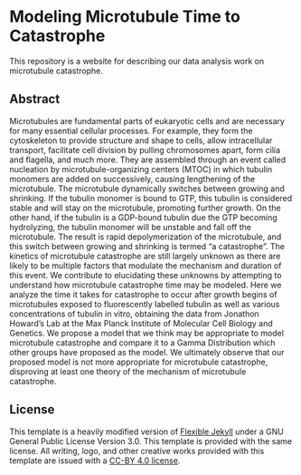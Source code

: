# Modeling Microtubule Time to Catastrophe
This repository is a website for describing our data analysis work on microtubule
catastrophe.

## Abstract
Microtubules are fundamental parts of eukaryotic cells and are necessary for many essential cellular processes. For example, they form the cytoskeleton to provide structure and shape to cells, allow intracellular transport, facilitate cell division by pulling chromosomes apart, form cilia and flagella, and much more. They are assembled through an event called nucleation by microtubule-organizing centers (MTOC) in which tubulin monomers are added on successively, causing lengthening of the microtubule. The microtubule dynamically switches between growing and shrinking. If the tubulin monomer is bound to GTP, this tubulin is considered stable and will stay on the microtubule, promoting further growth. On the other hand, if the tubulin is a GDP-bound tubulin due the GTP becoming hydrolyzing, the tubulin monomer will be unstable and fall off the microtubule. The result is rapid depolymerization of the microtubule, and this switch between growing and shrinking is termed “a catastrophe”. The kinetics of microtubule catastrophe are still largely unknown as there are likely to be multiple factors that modulate the mechanism and duration of this event. We contribute to elucidating these unknowns by attempting to understand how microtubule catastrophe time may be modeled. Here we analyze the time it takes for catastrophe to occur after growth begins of microtubules exposed to fluorescently labelled tubulin as well as various concentrations of tubulin in vitro, obtaining the data from Jonathon Howard’s Lab at the Max Planck Institute of Molecular Cell Biology and Genetics. We propose a model that we think may be appropriate to model microtubule catastrophe and compare it to a Gamma Distribution which other groups have proposed as the model. We ultimately observe that our proposed model is not more appropriate for microtubule catastrophe, disproving at least one theory of the mechanism of microtubule catastrophe.

## License
This template is a heavily modified version of [Flexible
Jekyll](https://artemsheludko.github.io/flexible-jekyll/) under a GNU General
Public License Version 3.0. This template is provided with the same license.
All writing, logo, and other creative works provided with this template are
issued with a [CC-BY 4.0 license](https://creativecommons.org/licenses/by/4.0/).
